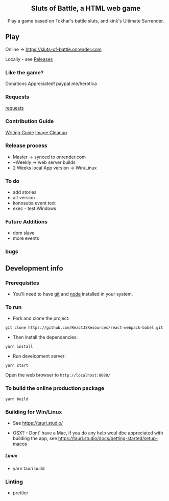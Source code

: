 <p align="center">
    <h2 align="center">Sluts of Battle, a HTML web game<br></h2>
</p>

<p align="center">
  Play a game based on Tokhar's battle sluts, and kink's Ultimate Surrender.

## Play

Online -> https://sluts-of-battle.onrender.com

Locally - see [Releases](https://github.com/herotica/sl-of-battle/releases)

### Like the game?

Donations Appreciated!
paypal.me/herotica

### Requests

[requests](docs/requests.md)

### Contribution Guide

[Writing Guide](docs/WritingGuide.md)
[Image Cleanup](docs/imageCleanup.md)

### Release process

- Master -> synced to onrender.com
- ~Weekly -> web server builds
- 2 Weeks local App version -> Win/Linux

### To do

- add stories
- alt version
- konosuba event text
- exec - test Windows

### Future Additions

- dom slave
- more events

### bugs

## Development info

### Prerequisites

- You'll need to have [git](https://git-scm.com/) and [node](https://nodejs.org/en/) installed in your system.

### To run

- Fork and clone the project:

```
git clone https://github.com/ReactJSResources/react-webpack-babel.git
```

- Then install the dependencies:

```
yarn install
```

- Run development server:

```
yarn start
```

Open the web browser to `http://localhost:8080/`

### To build the online production package

```
yarn build
```

### Building for Win/Linux

- See https://tauri.studio/

- OSX? - Dont' have a Mac, if you do any help woul dbe appreciated with building the app, see https://tauri.studio/docs/getting-started/setup-macos

##### Linux

- yarn tauri build

### Linting

- prettier
